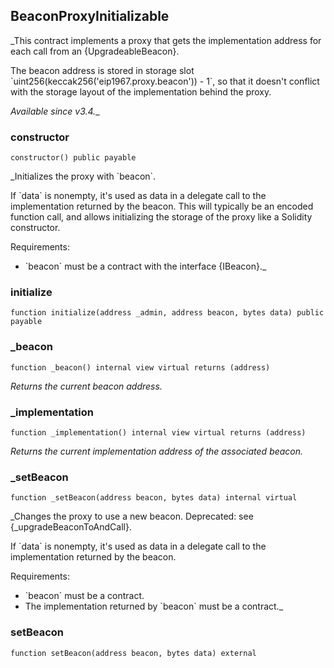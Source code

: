 

## BeaconProxyInitializable

_This contract implements a proxy that gets the implementation address for each call from an {UpgradeableBeacon}.

The beacon address is stored in storage slot &#x60;uint256(keccak256(&#x27;eip1967.proxy.beacon&#x27;)) - 1&#x60;, so that it doesn&#x27;t
conflict with the storage layout of the implementation behind the proxy.

_Available since v3.4.__

### constructor

```solidity
constructor() public payable
```

_Initializes the proxy with &#x60;beacon&#x60;.

If &#x60;data&#x60; is nonempty, it&#x27;s used as data in a delegate call to the implementation returned by the beacon. This
will typically be an encoded function call, and allows initializing the storage of the proxy like a Solidity
constructor.

Requirements:

- &#x60;beacon&#x60; must be a contract with the interface {IBeacon}._

### initialize

```solidity
function initialize(address _admin, address beacon, bytes data) public payable
```

### _beacon

```solidity
function _beacon() internal view virtual returns (address)
```

_Returns the current beacon address._

### _implementation

```solidity
function _implementation() internal view virtual returns (address)
```

_Returns the current implementation address of the associated beacon._

### _setBeacon

```solidity
function _setBeacon(address beacon, bytes data) internal virtual
```

_Changes the proxy to use a new beacon. Deprecated: see {_upgradeBeaconToAndCall}.

If &#x60;data&#x60; is nonempty, it&#x27;s used as data in a delegate call to the implementation returned by the beacon.

Requirements:

- &#x60;beacon&#x60; must be a contract.
- The implementation returned by &#x60;beacon&#x60; must be a contract._

### setBeacon

```solidity
function setBeacon(address beacon, bytes data) external
```

